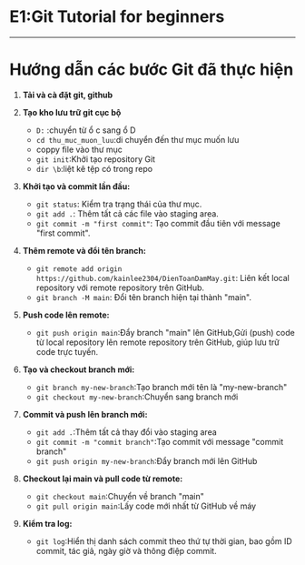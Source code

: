 # E1:Git Tutorial for beginners 
****
# Hướng dẫn các bước Git đã thực hiện

1. **Tải và cà đặt git, github**
2. **Tạo kho lưu trữ git cục bộ**
    - `D:` :chuyển từ ổ c sang ổ D
    - `cd thu_muc_muon_luu`:di chuyển đến thư mục muốn lưu
    - coppy file vào thư mục
    - `git init`:Khởi tạo repository Git
    - `dir \b`:liệt kê tệp có trong repo
3. **Khởi tạo và commit lần đầu:**

   - `git status`: Kiểm tra trạng thái của thư mục.
   - `git add .`: Thêm tất cả các file vào staging area.
   - `git commit -m "first commit"`: Tạo commit đầu tiên với message "first commit".

4. **Thêm remote và đổi tên branch:**

   - `git remote add origin https://github.com/kainlee2304/DienToanDamMay.git`: Liên kết local repository với remote repository trên GitHub.
   - `git branch -M main`: Đổi tên branch hiện tại thành "main".

5. **Push code lên remote:**

   - `git push origin main`:Đẩy branch "main" lên GitHub,Gửi (push) code từ local repository lên remote repository trên GitHub, giúp lưu trữ code trực tuyến.

6. **Tạo và checkout branch mới:**

   - `git branch my-new-branch`:Tạo branch mới tên là "my-new-branch"
   - `git checkout my-new-branch`:Chuyển sang branch mới

7. **Commit và push lên branch mới:**

   - `git add .`:Thêm tất cả thay đổi vào staging area
   - `git commit -m "commit branch"`:Tạo commit với message "commit branch"
   - `git push origin my-new-branch`:Đẩy branch mới lên GitHub

8. **Checkout lại main và pull code từ remote:**

   - `git checkout main`:Chuyển về branch "main"
   - `git pull origin main`:Lấy code mới nhất từ GitHub về máy

9. **Kiểm tra log:**

   - `git log`:Hiển thị danh sách commit theo thứ tự thời gian, bao gồm ID commit, tác giả, ngày giờ và thông điệp commit.
